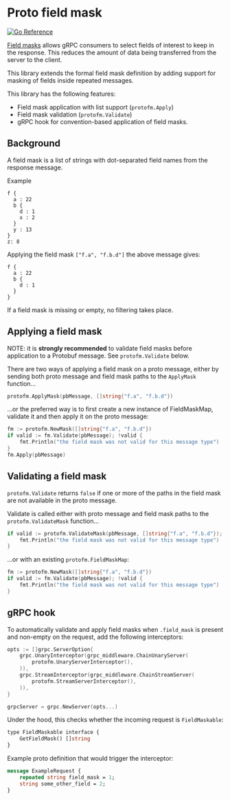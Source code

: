 # Proto field mask 

[![Go Reference](https://pkg.go.dev/badge/github.com/SecuritasCrimePrediction/protofm.svg)](https://pkg.go.dev/github.com/SecuritasCrimePrediction/protofm)

[Field masks](https://developers.google.com/protocol-buffers/docs/reference/csharp/class/google/protobuf/well-known-types/field-mask) allows gRPC consumers to select fields of interest to keep in the response. This reduces the amount of data being transferred from the server to the client.

This library extends the formal field mask definition by adding support for masking of fields inside repeated messages.

This library has the following features:

* Field mask application with list support (`protofm.Apply`)
* Field mask validation (`protofm.Validate`)
* gRPC hook for convention-based application of field masks.

## Background

A field mask is a list of strings with dot-separated field names from the response message.

Example

```
f {
  a : 22
  b {
    d : 1
    x : 2
  }
  y : 13
}
z: 8
```

Applying the field mask `["f.a", "f.b.d"]` the above message gives:

```
f {
  a : 22
  b {
    d : 1
  }
}
```

If a field mask is missing or empty, no filtering takes place.

## Applying a field mask

NOTE: it is **strongly recommended** to validate field masks before application to a Protobuf message. See `protofm.Validate` below.

There are two ways of applying a field mask on a proto message, either by sending both proto message and field mask paths to the `ApplyMask` function...

```go
protofm.ApplyMask(pbMessage, []string{"f.a", "f.b.d"})
```

...or the preferred way is to first create a new instance of FieldMaskMap, validate it and then apply it on the proto message:

```go
fm := protofm.NewMask([]string{"f.a", "f.b.d"})
if valid := fm.Validate(pbMessage); !valid {
    fmt.Println("the field mask was not valid for this message type")
}
fm.Apply(pbMessage)
```

## Validating a field mask

`protofm.Validate` returns `false` if one or more of the paths in the field mask are not available in the proto message.

Validate is called either with proto message and field mask paths to the `protofm.ValidateMask` function...

```go
if valid := protofm.ValidateMask(pbMessage, []string{"f.a", "f.b.d"}); !valid {
    fmt.Println("the field mask was not valid for this message type")
}
```

...or with an existing `protofm.FieldMaskMap`:

```go
fm := protofm.NewMask([]string{"f.a", "f.b.d"})
if valid := fm.Validate(pbMessage); !valid {
    fmt.Println("the field mask was not valid for this message type")
}
```

## gRPC hook

To automatically validate and apply field masks when `.field_mask` is present and non-empty on the request, add the following interceptors:

```go
opts := []grpc.ServerOption{
    grpc.UnaryInterceptor(grpc_middleware.ChainUnaryServer(
        protofm.UnaryServerInterceptor(),
    )),
    grpc.StreamInterceptor(grpc_middleware.ChainStreamServer(
        protofm.StreamServerInterceptor(),
    )),
}

grpcServer = grpc.NewServer(opts...)
```

Under the hood, this checks whether the incoming request is `FieldMaskable`:

```protobuf
type FieldMaskable interface {
    GetFieldMask() []string
}
```

Example proto definition that would trigger the interceptor:

```protobuf
message ExampleRequest {
    repeated string field_mask = 1;
    string some_other_field = 2;
}
```